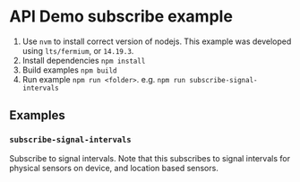 # API Demo subscribe example

1. Use `nvm` to install correct version of nodejs.
This example was developed using `lts/fermium`, or `14.19.3`.
2. Install dependencies `npm install`
3. Build examples `npm build`
4. Run example `npm run <folder>`. e.g. `npm run subscribe-signal-intervals`

## Examples

### `subscribe-signal-intervals`

Subscribe to signal intervals. Note that this subscribes to signal intervals for
physical sensors on device, and location based sensors.
